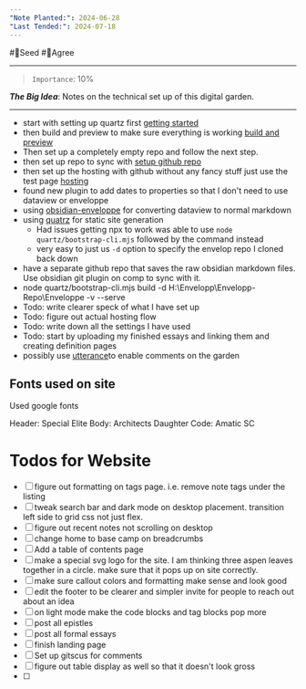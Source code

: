 ```yaml
---
"Note Planted:": 2024-06-28
"Last Tended:": 2024-07-18
---
```

#🌱Seed  #🙂Agree
****
> `Importance`: 10%
 
***The Big Idea***: Notes on the technical set up of this digital garden.

****

- start with setting up quartz first [getting started](https://quartz.jzhao.xyz/)
- then build and preview to make sure everything is working [build and preview](https://quartz.jzhao.xyz/build)
- Then set up a completely empty repo and follow the next step.
- then set up repo to sync with [setup github repo](https://quartz.jzhao.xyz/setting-up-your-GitHub-repository)
- then set up the hosting with github without any fancy stuff just use the test page [hosting](https://quartz.jzhao.xyz/hosting)
- found new plugin to add dates to properties so that I don't need to use dataview or enveloppe
- using [obsidian-enveloppe](https://github.com/Enveloppe/obsidian-enveloppe) for converting dataview to normal markdown
- using [quatrz](https://github.com/jackyzha0/quartz) for static site generation
	- Had issues getting npx to work was able to use `node quartz/bootstrap-cli.mjs` followed by the command instead 
	- very easy to just us `-d` option to specify the envelop repo I cloned back down
- have a separate github repo that saves the raw obsidian markdown files. Use obsidian git plugin on comp to sync with it.
- node quartz/bootstrap-cli.mjs build -d H:\Envelopp\Envelopp-Repo\Enveloppe -v --serve
- Todo: write clearer speck of what I have set up
- Todo: figure out actual hosting flow
- Todo: write down all the settings I have used
- Todo: start by uploading my finished essays and linking them and creating definition pages 
- possibly use [utterance](https://utteranc.es/)to enable comments on the garden 

## Fonts used on site
Used google fonts

Header: Special Elite
Body: Architects Daughter
Code: Amatic SC

# Todos for Website

- [ ] figure out formatting on tags page. i.e. remove note tags under the listing
- [ ] tweak search bar and dark mode on desktop placement. transition left side to grid css not just flex.
- [ ] figure out recent notes not scrolling on desktop
- [ ] change home to base camp on breadcrumbs
- [ ] Add a table of contents page
- [ ] make a special svg logo for the site. I am thinking three aspen leaves together in a circle. make sure that it pops up on site correctly.
- [ ] make sure callout colors and formatting make sense and look good
- [ ] edit the footer to be clearer and simpler invite for people to reach out about an idea 
- [ ] on light mode make the code blocks and tag blocks pop more
- [ ] post all epistles 
- [ ] post all formal essays
- [ ] finish landing page
- [ ] Set up gitscus for comments 
- [ ] figure out table display as well so that it doesn't look gross
- [ ] 
